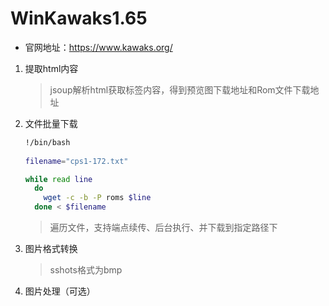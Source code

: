 # WinKawaks1.65

- 官网地址：https://www.kawaks.org/

1. 提取html内容

   > jsoup解析html获取标签内容，得到预览图下载地址和Rom文件下载地址

2. 文件批量下载

   ```bash
   !/bin/bash
    
   filename="cps1-172.txt"  
   
   while read line
     do
       wget -c -b -P roms $line
     done < $filename
   ```

   > 遍历文件，支持端点续传、后台执行、并下载到指定路径下

3. 图片格式转换

   > sshots格式为bmp

4. 图片处理（可选）
